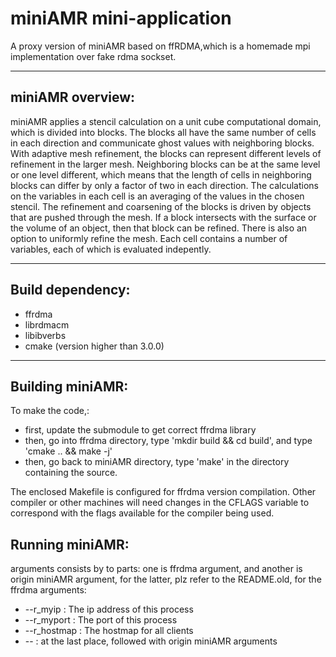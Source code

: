 # miniAMR mini-application
A proxy version of miniAMR based on ffRDMA,which is a homemade mpi implementation over fake rdma sockset.

***

## miniAMR overview:

miniAMR applies a stencil calculation on a unit cube computational  domain,
which is divided into blocks. The blocks all have the same number of cells
in each direction and communicate ghost values with neighboring blocks. With
adaptive mesh refinement, the blocks can represent different levels of
refinement in the larger mesh. Neighboring blocks can be at the same level
or one level different, which means that the length of cells in neighboring
blocks can differ by only a factor of two in each direction. The calculations
on the variables in each cell is an averaging of the values in the chosen
stencil. The refinement and coarsening of the blocks is driven by objects
that are pushed through the mesh. If a block intersects with the surface
or the volume of an object, then that block can be refined. There is also
an option to uniformly refine the mesh. Each cell contains a number of
variables, each of which is evaluated indepently.

***

## Build dependency:
+ ffrdma
+ librdmacm
+ libibverbs
+ cmake (version higher than 3.0.0)

***


## Building miniAMR:

To make the code,:
+ first, update the submodule to get correct ffrdma library
+ then, go into ffrdma directory, type 'mkdir build && cd build', and type 'cmake .. && make -j'
+ then, go back to miniAMR directory, type 'make' in the directory containing the source.

The enclosed Makefile is configured for ffrdma version compilation.
Other compiler or other machines will need changes in the CFLAGS
variable to correspond with the flags available for the compiler being used.

## Running miniAMR:
arguments consists by to parts: one is ffrdma argument, and another is origin miniAMR argument, for the latter, plz refer to the README.old, for the ffrdma arguments:
+ --r_myip : The ip address of this process
+ --r_myport : The port of this process
+ --r_hostmap : The hostmap for all clients
+ -- : at the last place, followed with origin miniAMR arguments
